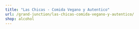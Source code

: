 ```yaml
---
title: "Las Chicas - Comida Vegano y Autentico"
url: /grand-junction/las-chicas-comida-vegano-y-autentico/
shop: alcohol
---
```

